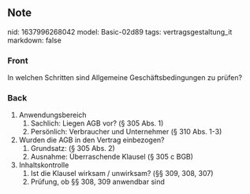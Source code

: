 ## Note
nid: 1637996268042
model: Basic-02d89
tags: vertragsgestaltung_it
markdown: false

### Front
In welchen Schritten sind Allgemeine Geschäftsbedingungen zu prüfen?

### Back
<ol>
  <li>Anwendungsbereich
    <ol>
      <li>Sachlich: Liegen AGB vor? (§ 305 Abs. 1)
      <li>Persönlich: Verbraucher und Unternehmer (§ 310 Abs. 1-3)
    </ol>
  <li>Wurden die AGB in den Vertrag einbezogen?
    <ol>
      <li>Grundsatz: (§ 305 Abs. 2)
      <li>Ausnahme: Überraschende Klausel (§ 305 c BGB)
    </ol>
  <li>Inhaltskontrolle
    <ol>
      <li>Ist die Klausel wirksam / unwirksam? (§§ 309, 308, 307)
      <li>Prüfung, ob §§ 308, 309 anwendbar sind
    </ol>
</ol>

